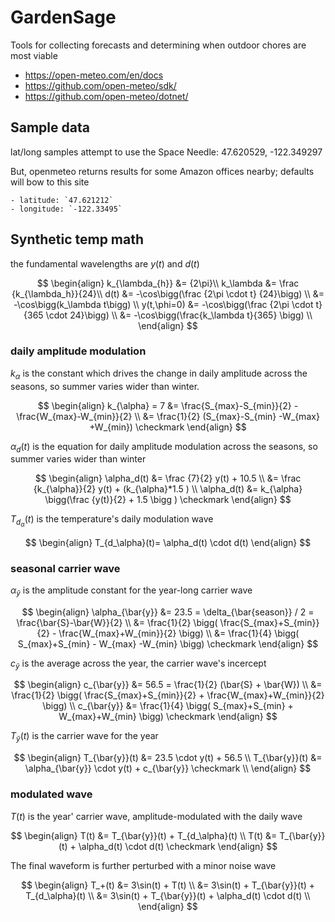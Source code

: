 # GardenSage

Tools for collecting forecasts and determining when outdoor chores are most viable

- <https://open-meteo.com/en/docs>
- <https://github.com/open-meteo/sdk/>
- <https://github.com/open-meteo/dotnet/>

## Sample data

lat/long samples attempt to use the Space Needle: 47.620529, -122.349297

But, openmeteo returns results for some Amazon offices nearby; defaults will bow to this site

    - latitude: `47.621212`
    - longitude: `-122.33495`

## Synthetic temp math

the fundamental wavelengths are $y(t)$ and $d(t)$

$$
\begin{align}
    k_{\lambda_{h}} &= {2\pi}\\
    k_\lambda &= \frac {k_{\lambda_h}}{24}\\
    d(t) &= -\cos\bigg(\frac {2\pi \cdot t} {24}\bigg) \\
        &= -\cos\bigg(k_\lambda t\bigg) \\
    y(t,\phi=0) &= -\cos\bigg(\frac {2\pi \cdot t} {365 \cdot 24}\bigg) \\
        &= -\cos\bigg(\frac{k_\lambda t}{365} \bigg) \\
\end{align}
$$

### daily amplitude modulation

$k_{\alpha}$ is the constant which drives the change in daily amplitude across the seasons,
so summer varies wider than winter.

$$
\begin{align}
k_{\alpha}
    = 7
    &= \frac{S_{max}-S_{min}}{2} - \frac{W_{max}-W_{min}}{2} \\
    &= \frac{1}{2}  (S_{max}-S_{min} -W_{max} +W_{min}) \checkmark
\end{align}
$$

$\alpha_d(t)$ is the equation for daily amplitude modulation across the seasons,
so summer varies wider than winter

$$
\begin{align}
\alpha_d(t) &= \frac {7}{2} y(t) + 10.5 \\
            &= \frac {k_{\alpha}}{2} y(t) + (k_{\alpha}*1.5 ) \\
\alpha_d(t) &= k_{\alpha} \bigg(\frac {y(t)}{2} + 1.5 \bigg ) \checkmark
\end{align}
$$

$T_{d_\alpha}(t)$ is the temperature's daily modulation wave

$$
\begin{align}
 T_{d_\alpha}(t)= \alpha_d(t) \cdot d(t)
\end{align}
$$

### seasonal carrier wave

$\alpha_{\bar{y}}$ is the amplitude constant for the year-long carrier wave

$$
\begin{align}
\alpha_{\bar{y}}
    &= 23.5 = \delta_{\bar{season}} / 2 = \frac{\bar{S}-\bar{W}}{2} \\
    &= \frac{1}{2} \bigg( \frac{S_{max}+S_{min}}{2} - \frac{W_{max}+W_{min}}{2} \bigg) \\
    &= \frac{1}{4} \bigg( S_{max}+S_{min} - W_{max} -W_{min} \bigg) \checkmark
\end{align}
$$

$c_{\bar{y}}$ is the average across the year, the carrier wave's incercept

$$
\begin{align}
c_{\bar{y}} &= 56.5
            = \frac{1}{2} (\bar{S} + \bar{W}) \\
            &= \frac{1}{2} \bigg( \frac{S_{max}+S_{min}}{2} + \frac{W_{max}+W_{min}}{2} \bigg) \\
c_{\bar{y}} &= \frac{1}{4} \bigg( S_{max}+S_{min} + W_{max}+W_{min} \bigg) \checkmark
\end{align}
$$

$T_{\bar{y}}(t)$ is the carrier wave for the year

$$
\begin{align}
T_{\bar{y}}(t) &= 23.5 \cdot y(t) + 56.5 \\
T_{\bar{y}}(t) &= \alpha_{\bar{y}} \cdot y(t) + c_{\bar{y}} \checkmark \\
\end{align}
$$

### modulated wave

$T(t)$ is the year' carrier wave, amplitude-modulated with the daily wave

$$
\begin{align}
T(t) &=  T_{\bar{y}}(t) + T_{d_\alpha}(t) \\
T(t) &=  T_{\bar{y}}(t) + \alpha_d(t) \cdot d(t) \checkmark
\end{align}
$$

The final waveform is further perturbed with a minor noise wave

$$
\begin{align}
T_+(t)
    &= 3\sin(t) + T(t)  \\
    &= 3\sin(t) + T_{\bar{y}}(t) + T_{d_\alpha}(t)   \\
    &= 3\sin(t) + T_{\bar{y}}(t) + \alpha_d(t) \cdot d(t) \\
\end{align}
$$

